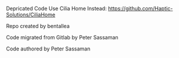 Depricated Code Use Cilia Home Instead: https://github.com/Haptic-Solutions/CiliaHome

Repo created by bentallea

Code migrated from Gitlab by Peter Sassaman

Code authored by Peter Sassaman
